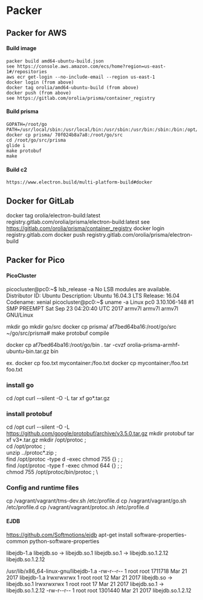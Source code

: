 # Packer

## Packer for AWS

#### Build image
```
packer build amd64-ubuntu-build.json
see https://console.aws.amazon.com/ecs/home?region=us-east-1#/repositories
aws ecr get-login --no-include-email --region us-east-1
docker login (from above)
docker tag orolia/amd64-ubuntu-build (from above)
docker push (from above)
see https://gitlab.com/orolia/prisma/container_registry
```

#### Build prisma
```
GOPATH=/root/go
PATH=/usr/local/sbin:/usr/local/bin:/usr/sbin:/usr/bin:/sbin:/bin:/opt/go/bin:/root/go/bin
docker cp prisma/ 70f024b8a7a8:/root/go/src
cd /root/go/src/prisma
glide i
make protobuf
make

```

#### Build c2
```
https://www.electron.build/multi-platform-build#docker
```

## Docker for GitLab
docker tag orolia/electron-build:latest registry.gitlab.com/orolia/prisma/electron-build:latest
see https://gitlab.com/orolia/prisma/container_registry
docker login registry.gitlab.com
docker push registry.gitlab.com/orolia/prisma/electron-build

## Packer for Pico

#### PicoCluster
picocluster@pc0:~$ lsb_release -a
No LSB modules are available.
Distributor ID:	Ubuntu
Description:	Ubuntu 16.04.3 LTS
Release:	16.04
Codename:	xenial
picocluster@pc0:~$ uname -a
Linux pc0 3.10.106-148 #1 SMP PREEMPT Sat Sep 23 04:20:40 UTC 2017 armv7l armv7l armv7l GNU/Linux



mkdir go
mkdir go/src
docker cp prisma/ af7bed64ba16:/root/go/src
~/go/src/prisma# make protobuf compile

docker cp af7bed64ba16:/root/go/bin .
tar -cvzf orolia-prisma-armhf-ubuntu-bin.tar.gz bin

ex.
docker cp foo.txt mycontainer:/foo.txt
docker cp mycontainer:/foo.txt foo.txt

### install go
cd /opt
curl --silent -O -L <url-to-golang>
tar xf go*.tar.gz

### install protobuf
cd /opt
curl --silent -O -L https://github.com/google/protobuf/archive/v3.5.0.tar.gz
mkdir protobuf
tar xf v3*.tar.gz
mkdir /opt/protoc ; \
cd /opt/protoc ; \
unzip ../protoc*.zip ; \
find /opt/protoc -type d -exec chmod 755 {} \; ;\
find /opt/protoc -type f -exec chmod 644 {} \; ;\
chmod 755 /opt/protoc/bin/protoc ; \

### Config and runtime files
cp /vagrant/vagrant/tms-dev.sh /etc/profile.d
cp /vagrant/vagrant/go.sh /etc/profile.d
cp /vagrant/vagrant/protoc.sh /etc/profile.d


#### EJDB
https://github.com/Softmotions/ejdb
apt-get install software-properties-common python-software-properties

libejdb-1.a
libejdb.so -> libejdb.so.1
libejdb.so.1 -> libejdb.so.1.2.12
libejdb.so.1.2.12

/usr/lib/x86_64-linux-gnu/libejdb-1.a
-rw-r--r--  1 root root  1711718 Mar 21  2017 libejdb-1.a
lrwxrwxrwx  1 root root       12 Mar 21  2017 libejdb.so -> libejdb.so.1
lrwxrwxrwx  1 root root       17 Mar 21  2017 libejdb.so.1 -> libejdb.so.1.2.12
-rw-r--r--  1 root root  1301440 Mar 21  2017 libejdb.so.1.2.12
